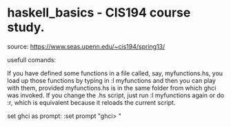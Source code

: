 # haskell_basics - CIS194 course study.

source:
https://www.seas.upenn.edu/~cis194/spring13/

usefull comands:

If you have defined some functions in a file called, say, myfunctions.hs, you load up those functions by typing in :l myfunctions and then you can play with them, provided myfunctions.hs is in the same folder from which ghci was invoked. If you change the .hs script, just run :l myfunctions again or do :r, which is equivalent because it reloads the current script.

set ghci as prompt:
:set prompt "ghci> "
